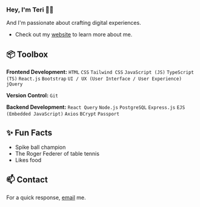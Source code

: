 ### Hey, I'm Teri 👋🏽  

And I'm passionate about crafting digital experiences. 

- Check out my [website](https://www./) to learn more about me.
 
## 📦 Toolbox

**Frontend Development:** `HTML` `CSS` `Tailwind CSS` `JavaScript (JS)` `TypeScript (TS)` `React.js` `Bootstrap` `UI / UX (User Interface / User Experience)` `jQuery`
 
**Version Control:** `Git` 

**Backend Development:** `React Query` `Node.js` `PostgreSQL` `Express.js` `EJS (Embedded JavaScript)` `Axios` `BCrypt` `Passport`

 
## ✨ Fun Facts 

- Spike ball champion
- The Roger Federer of table tennis
- Likes food

## 📫 Contact

 For a quick response, [email](mailto:psegiannakis1@outlook.com) me.
